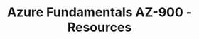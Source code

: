 ---
layout: resources
title: Azure Fundamentals AZ-900 - Resources
resources:
  - title: Download PDF - Slides
    description: Download the slides and have them ready.
    url: 'https://in28minutes.com/downloads/13-az-900-azure-fundamentals/CoursePresentation-AZ900-AzureFundamentals.pdf'
  - title: Optional - Subscribe
    description: Read our Monthly Cloud and DevOps Newsletter. Published on LinkedIn. Every Month.
    icon: lni-linkedin
    url: 'https://www.linkedin.com/newsletters/6978624731038023681/'
---